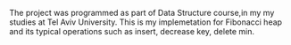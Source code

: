 The project was programmed as part of Data Structure course,in my my studies at Tel Aviv University. This is my implemetation for Fibonacci heap and its typical operations such as insert, decrease key, delete min.
